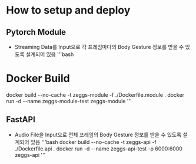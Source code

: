 # How to setup and deploy

## Pytorch Module
* Streaming Data를 Input으로 각 프레임마다의 Body Gesture 정보를 받을 수 있도록 설계되어 있음
'''bash
# Docker Build
docker build --no-cache -t zeggs-module -f ./Dockerfile.module .
docker run -d --name zeggs-module-test zeggs-module
'''

## FastAPI
* Audio File을 Input으로 전체 프레임의 Body Gesture 정보를 받을 수 있도록 설계되어 있음
'''bash
docker build --no-cache -t zeggs-api -f ./Dockerfile.api .
docker run -d --name zeggs-api-test -p 6000:6000 zeggs-api
'''
